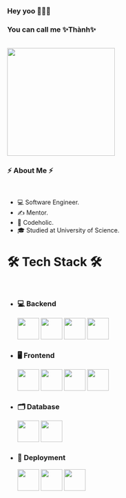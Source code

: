 ### Hey yoo 👋👋👋

<h3>You can call me ✨Thành✨</h3>
<br/>
<img src="https://user-images.githubusercontent.com/37551474/113611467-3a567d80-9657-11eb-862b-b07b4f105c6f.gif" width="250">
<h3>⚡ About Me ⚡</h3>
<br/>
<ul>
  <li>💻 Software Engineer.</li>
  <li>✍️ Mentor.</li>
  <li>💬 Codeholic.</li>
  <li>🎓 Studied at University of Science.</li>
</ul>
<h1>🛠 Tech Stack 🛠</h1>
<br/>
<ul>
  <li>
    <h3>💻 Backend</h3>
    <div style="display: 'flex'">
      <img src="https://cdn.icon-icons.com/icons2/2108/PNG/512/javascript_icon_130900.png" width="50">
      <img src="https://user-images.githubusercontent.com/37551474/121161924-1fbaa380-c856-11eb-82ff-8bcc2249b8b4.png" width="50">
      <img src="https://cdn.icon-icons.com/icons2/2107/PNG/512/file_type_graphql_icon_130564.png" width="50">
      <img src="https://cdn.icon-icons.com/icons2/2107/PNG/512/file_type_jest_snapshot_icon_130513.png" width="50">
    </div>
  </li>
  <li>
    <h3>🖥 Frontend</h3>
    <div style="display: 'flex'">
      <img src="https://cdn.icon-icons.com/icons2/844/PNG/512/HTML5_icon-icons.com_67090.png" width="50">
      <img src="https://cdn.icon-icons.com/icons2/844/PNG/512/CSS3_icon-icons.com_67069.png" width="50">
      <img src="https://cdn.icon-icons.com/icons2/2107/PNG/512/file_type_reactjs_icon_130205.png" width="50">
      <img src="https://cdn.icon-icons.com/icons2/2415/PNG/512/redux_original_logo_icon_146365.png" width="50">
    </div>
  </li>
  <li>
    <h3>🗂 Database</h3>
    <div style="display: 'flex'">
      <img src="https://cdn.icon-icons.com/icons2/2415/PNG/512/mysql_original_wordmark_logo_icon_146417.png" width="50">
      <img src="https://cdn.icon-icons.com/icons2/2415/PNG/512/mongodb_original_wordmark_logo_icon_146425.png" width="50">
    </div>
  </li>
  <li>
    <h3>🚢 Deployment</h3>
    <div style="display: 'flex'">
      <img src="https://cdn.icon-icons.com/icons2/2415/PNG/512/docker_original_wordmark_logo_icon_146557.png" width="50">
      <img src="https://cdn.icon-icons.com/icons2/2699/PNG/512/kubernetes_logo_icon_168359.png" width="50">
      <img src="https://cdn.icon-icons.com/icons2/2699/PNG/512/jenkins_logo_icon_170552.png" width="50">
    </div>
  </li>
</ul>






<!--
**DaiThanh97/DaiThanh97** is a ✨ _special_ ✨ repository because its `README.md` (this file) appears on your GitHub profile.

Here are some ideas to get you started:

- 🔭 I’m currently working on ...
- 🌱 I’m currently learning ...
- 👯 I’m looking to collaborate on ...
- 🤔 I’m looking for help with ...
- 💬 Ask me about ...
- 📫 How to reach me: ...
- 😄 Pronouns: ...
- ⚡ Fun fact: ...
-->
